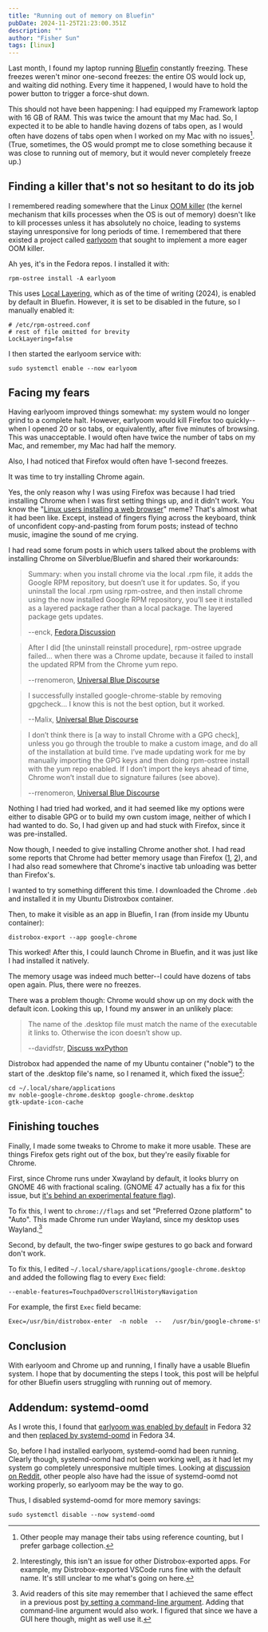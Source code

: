 ```yaml
---
title: "Running out of memory on Bluefin"
pubDate: 2024-11-25T21:23:00.351Z
description: ""
author: "Fisher Sun"
tags: [linux]
---
```


Last month, I found my laptop running [Bluefin](https://projectbluefin.io/) constantly freezing.
These freezes weren't minor one-second freezes: the entire OS would lock up, and waiting did nothing.
Every time it happened, I would have to hold the power button to trigger a force-shut down.

This should not have been happening: I had equipped my Framework laptop with 16 GB of RAM.
This was twice the amount that my Mac had.
So, I expected it to be able to handle having dozens of tabs open,
as I would often have dozens of tabs open when I worked on my Mac with no issues[^1].
(True, sometimes, the OS would prompt me to close something because it was close to running out of memory, but it would never completely freeze up.)

## Finding a killer that's not so hesitant to do its job
I remembered reading somewhere that the Linux <a href="https://wizardzines.com/comics/oom-killer/">OOM killer</a>
(the kernel mechanism that kills processes when the OS is out of memory)
doesn't like to kill processes unless it has absolutely no choice, leading to systems staying unresponsive for long periods of time.
I remembered that there existed a project called [earlyoom](https://github.com/rfjakob/earlyoom) that sought to implement a more eager OOM killer.

Ah yes, it's in the Fedora repos. I installed it with:
```
rpm-ostree install -A earlyoom
```
This uses [Local Layering](https://docs.projectbluefin.io/administration#enabling-local-layering), which as of the time of writing (2024), is enabled by default in Bluefin.
However, it is set to be disabled in the future, so I manually enabled it:
```
# /etc/rpm-ostreed.conf
# rest of file omitted for brevity
LockLayering=false
```
I then started the earlyoom service with:
```
sudo systemctl enable --now earlyoom
```

## Facing my fears

Having earlyoom improved things somewhat: my system would no longer grind to a complete halt.
However, earlyoom would kill Firefox too quickly--when I opened 20 or so tabs, or equivalently, after five minutes of browsing.
This was unacceptable. I would often have twice the number of tabs on my Mac, and remember, my Mac had half the memory.

Also, I had noticed that Firefox would often have 1-second freezes.

It was time to try installing Chrome again.

Yes, the only reason why I was using Firefox was because I had tried installing Chrome when I was first setting things up, and it didn't work.
You know the "[Linux users installing a web browser](https://www.youtube.com/watch?v=f5k3PGn6DbQ)" meme?
That's almost what it had been like. Except, instead of fingers flying across the keyboard, think of unconfident copy-and-pasting from forum posts; instead of techno music, imagine the sound of me crying.

I had read some forum posts in which users talked about the problems with installing Chrome on Silverblue/Bluefin and shared their workarounds:

> Summary: when you install chrome via the local .rpm file, it adds the Google RPM repository, but doesn’t use it for updates. So, if you uninstall the local .rpm using rpm-ostree, and then install chrome using the now installed Google RPM repository, you’ll see it installed as a layered package rather than a local package. The layered package gets updates.
> 
> --enck, [Fedora Discussion](https://discussion.fedoraproject.org/t/installing-google-chrome-on-fedora-silverblue/1436/7)

> After I did [the uninstall reinstall procedure], rpm-ostree upgrade failed... when there was a Chrome update, because it failed to install the updated RPM from the Chrome yum repo.
>
> --rrenomeron, [Universal Blue Discourse](https://universal-blue.discourse.group/t/installing-chrome-natively/529/6)

> I successfully installed google-chrome-stable by removing gpgcheck...
> I know this is not the best option, but it worked.
>
> --Malix, [Universal Blue Discourse](https://universal-blue.discourse.group/t/installing-chrome-natively/529/8)

> I don’t think there is [a way to install Chrome with a GPG check], unless you go through the trouble to make a custom image, and do all of the installation at build time. I’ve made updating work for me by manually importing the GPG keys and then doing rpm-ostree install with the yum repo enabled. If I don’t import the keys ahead of time, Chrome won’t install due to signature failures (see above).
>
> --rrenomeron, [Universal Blue Discourse](https://universal-blue.discourse.group/t/installing-chrome-natively/529/9)

Nothing I had tried had worked, and it had seemed like my options were either to disable GPG or to build my own custom image, neither of which I had wanted to do.
So, I had given up and had stuck with Firefox, since it was pre-installed.

Now though, I needed to give installing Chrome another shot. I had read some reports that Chrome had better memory usage than Firefox ([1](https://www.reddit.com/r/browsers/comments/11d0v2x/actual_ram_benchmarks_chrome_vs_brave_vs_firefox/), [2](https://www.reddit.com/r/firefox/comments/1agt6bg/why_is_firefox_consumes_much_more_memory_than/)),
and I had also read somewhere that Chrome's inactive tab unloading was better than Firefox's.

I wanted to try something different this time.
I downloaded the Chrome `.deb` and installed it in my Ubuntu Distroxbox container.

Then, to make it visible as an app in Bluefin, I ran (from inside my Ubuntu container):
```
distrobox-export --app google-chrome
```

This worked! After this, I could launch Chrome in Bluefin, and it was just like I had installed it natively.

The memory usage was indeed much better--I could have dozens of tabs open again. Plus, there were no freezes.

There was a problem though: Chrome would show up on my dock with the default icon.
Looking this up, I found my answer in an unlikely place:

> The name of the .desktop file must match the name of the executable it links to. Otherwise the icon doesn’t show up.
>
> --davidfstr, [Discuss wxPython](https://discuss.wxpython.org/t/how-to-set-an-apps-icon-in-the-dock-on-linux-solved/36647/7)

Distrobox had appended the name of my Ubuntu container ("noble") to the start of the .desktop file's name, so I renamed it, which fixed the issue[^2]:
```
cd ~/.local/share/applications
mv noble-google-chrome.desktop google-chrome.desktop
gtk-update-icon-cache
```

## Finishing touches

Finally, I made some tweaks to Chrome to make it more usable.
These are things Firefox gets right out of the box, but they're easily fixable for Chrome.

First, since Chrome runs under Xwayland by default, it looks blurry on GNOME 46 with fractional scaling.
(GNOME 47 actually has a fix for this issue, but [it's behind an experimental feature flag](https://release.gnome.org/47/#:~:text=GNOME%2047%20includes,xwayland%2Dnative%2Dscaling%22%5D%27)).

To fix this, I went to `chrome://flags` and set "Preferred Ozone platform" to "Auto". This made Chrome run under Wayland, since my desktop uses Wayland.[^3]

Second, by default, the two-finger swipe gestures to go back and forward don't work.

To fix this, I edited `~/.local/share/applications/google-chrome.desktop` and added the following flag to every `Exec` field:
```
--enable-features=TouchpadOverscrollHistoryNavigation
```
For example, the first `Exec` field became:
```txt
Exec=/usr/bin/distrobox-enter  -n noble  --   /usr/bin/google-chrome-stable --enable-features=TouchpadOverscrollHistoryNavigation  %U
```

## Conclusion

With earlyoom and Chrome up and running, I finally have a usable Bluefin system.
I hope that by documenting the steps I took, this post will be helpful for other Bluefin users struggling with running out of memory.

## Addendum: systemd-oomd
As I wrote this, I found that [earlyoom was enabled by default](https://fedoraproject.org/wiki/Changes/EnableEarlyoom) in Fedora 32 and then
[replaced by systemd-oomd](https://fedoraproject.org/wiki/Changes/EnableSystemdOomd) in Fedora 34.

So, before I had installed earlyoom, systemd-oomd had been running.
Clearly though, systemd-oomd had not been working well, as it had let my system go completely unresponsive multiple times.
Looking at [discussion on Reddit](https://www.reddit.com/r/Fedora/comments/zsn729/earlyoom_does_not_seem_to_work/),
other people also have had the issue of systemd-oomd not working properly, so earlyoom may be the way to go.

Thus, I disabled systemd-oomd for more memory savings:

```
sudo systemctl disable --now systemd-oomd
```


[^1]: Other people may manage their tabs using reference counting, but I prefer garbage collection.
[^2]: Interestingly, this isn't an issue for other Distrobox-exported apps. For example, my Distrobox-exported VSCode runs fine with the default name. It's still unclear to me what's going on here.
[^3]: Avid readers of this site may remember that I achieved the same effect in a previous post [by setting a command-line argument](/blog/setting-up-vscode-for-gnome-and-wayland#fixing-blurry-text). Adding that command-line argument would also work. I figured that since we have a GUI here though, might as well use it.